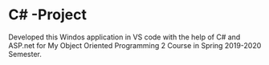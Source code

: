 # C# -Project 
Developed this Windos application in VS code with the help of C# and ASP.net for My Object Oriented Programming 2 Course in Spring 2019-2020 Semester.
